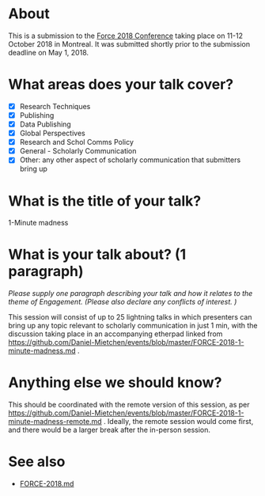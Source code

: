 # About

This is a submission to the [Force 2018 Conference](https://www.force11.org/meetings/force2018) taking place on 11-12 October 2018 in Montreal. It was submitted shortly prior to the submission deadline on May 1, 2018.

# What areas does your talk cover?

- [X] Research Techniques
- [X] Publishing
- [X] Data Publishing
- [X] Global Perspectives
- [X] Research and Schol Comms Policy
- [X] General - Scholarly Communication
- [X] Other: any other aspect of scholarly communication that submitters bring up

# What is the title of your talk?

1-Minute madness

# What is your talk about? (1 paragraph)

*Please supply one paragraph describing your talk and how it relates to the theme of Engagement. (Please also declare any conflicts of interest. )*

This session will consist of up to 25 lightning talks in which presenters can bring up any topic relevant to scholarly communication in just 1 min, with the discussion taking place in an accompanying etherpad linked from https://github.com/Daniel-Mietchen/events/blob/master/FORCE-2018-1-minute-madness.md .

# Anything else we should know? 

This should be coordinated with the remote version of this session, as per https://github.com/Daniel-Mietchen/events/blob/master/FORCE-2018-1-minute-madness-remote.md . Ideally, the remote session would come first, and there would be a larger break after the in-person session.

# See also 

* [FORCE-2018.md](FORCE-2018.md)
